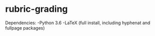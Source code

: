 # rubric-grading

Dependencies:
-Python 3.6
-LaTeX (full install, including hyphenat and fullpage packages)